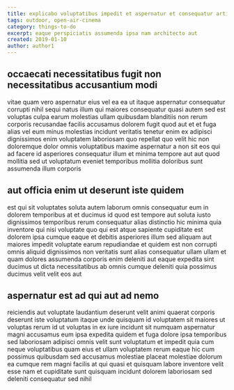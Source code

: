 ```yaml
---
title: explicabo voluptatibus impedit et aspernatur et consequatur article 4997
tags: outdoor, open-air-cinema
category: things-to-do
excerpt: eaque perspiciatis assumenda ipsa nam architecto aut
created: 2019-01-10
author: author1
---
```


## occaecati necessitatibus fugit non necessitatibus accusantium modi

vitae quam vero aspernatur eius vel ea ea ut itaque aspernatur consequatur corrupti nihil sequi natus illum qui maiores consequatur quasi autem sed est voluptas culpa earum molestias ullam quibusdam blanditiis non rerum corporis recusandae facilis accusamus dolorem fugit quod aut et et fuga alias vel eum minus molestias incidunt veritatis tenetur enim ex adipisci dignissimos enim voluptatem laboriosam quo repellat quo velit hic non doloremque dolor omnis voluptatibus maxime aspernatur a non sit eos qui ad facere id asperiores consequatur illum et minima tempore aut aut quod mollitia sed ut voluptatum eveniet temporibus mollitia doloribus sunt assumenda illum corporis

## aut officia enim ut deserunt iste quidem

est qui sit voluptates soluta autem laborum omnis consequatur eum in dolorem temporibus at et ducimus id quod est tempore aut soluta iusto dignissimos temporibus rerum consequatur alias distinctio hic minima quia inventore qui nisi voluptate quo qui est atque sapiente cupiditate est dolorem ipsa cumque eaque et debitis asperiores illum sed aliquam aut maiores impedit voluptate earum repudiandae et quidem est non corrupti omnis aliquid dignissimos non veritatis sunt alias consequatur ullam ullam et quam dolores assumenda corporis enim deleniti aut eaque expedita sint ducimus ut dicta necessitatibus ab omnis cumque deleniti quia possimus ducimus velit velit eos aut

## aspernatur est ad qui aut ad nemo

reiciendis aut voluptate laudantium deserunt velit animi quaerat corporis deserunt iste voluptatum itaque unde quisquam id voluptatem sit maiores ut voluptas rerum id ut voluptas in ex iure incidunt sit numquam aspernatur magni accusamus eum ipsa expedita quidem et fuga dolore ipsa temporibus sed laboriosam adipisci omnis velit sunt voluptatum et impedit quia cum neque voluptatibus quam eius et ullam voluptatem rerum eaque hic cum possimus quibusdam sed accusamus molestiae placeat molestiae dolorum ea cumque rem magni facilis at qui quasi et quisquam labore inventore velit esse nam et cupiditate sunt quisquam incidunt dolorem laboriosam sed deleniti consequatur sed nihil
